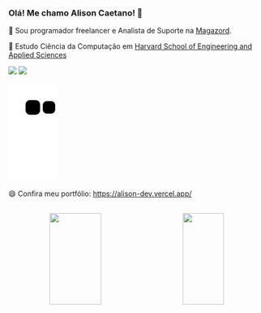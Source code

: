 ### Olá! Me chamo Alison Caetano! 👋

 🔭 Sou programador freelancer e Analista de Suporte na <a href="https://www.magazord.com.br/">Magazord</a>.
 
 🌱 Estudo Ciência da Computação em <a href="https://pll.harvard.edu/course/cs50-introduction-computer-science">Harvard School of Engineering and Applied Sciences</a>
 
<div> 
  <a href = "mailto:alizoncaetan@gmail.com"><img src="https://img.shields.io/badge/-Gmail-%23333?style=for-the-badge&logo=gmail&logoColor=white" target="_blank"></a>
  <a href="https://www.linkedin.com/in/alisoncaetano" target="_blank"><img src="https://img.shields.io/badge/-LinkedIn-%230077B5?style=for-the-badge&logo=linkedin&logoColor=white" target="_blank"></a> 
 
  ![Snake animation](https://github.com/AlizonCaetano/AlizonCaetano/blob/output/github-contribution-grid-snake.svg)
 
</div>
 
 😄 Confira meu portfólio: https://alison-dev.vercel.app/

##

<div align="center">
  <a style="display: flex;justify-content: space-around;" href="https://github.com/AlizonCaetano">
  <img height="180em" width="45%" src="https://github-readme-stats.vercel.app/api?username=AlizonCaetano&show_icons=true&theme=synthwave&include_all_commits=true&count_private=true"/>
  <img height="180em" width="40%" src="https://github-readme-stats.vercel.app/api/top-langs/?username=AlizonCaetano&layout=donut&langs_count=7&theme=synthwave"/>
</div>

##
 

